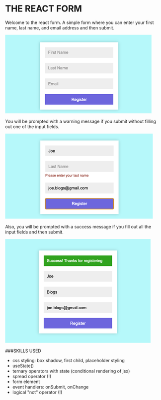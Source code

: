 # THE REACT FORM
Welcome to the react form. A simple form where you can enter your first name, last name, and email address and then submit.

![cover image](images/coverImage.jpg)

You will be prompted with a warning message if you submit without filling out one of the input fields.

![warning prompt image](images/warningMessage.jpg)

Also, you will be prompted with a success message if you fill out all the input fields and then submit.

![success prompt image](images/successMessage.jpg)

###SKILLS USED
- css styling: box shadow, first child, placeholder styling
- useState()
- ternary operators with state (conditional rendering of jsx)
- spread operator (!)
- form element
- event handlers: onSubmit, onChange
- logical "not" operator (!)


